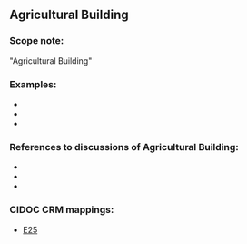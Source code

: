 
## Agricultural Building 

###  Scope note: 
"Agricultural Building" 

### Examples: 

* 
* 
* 

### References to discussions of Agricultural Building:

* 

* 

* 

### CIDOC CRM mappings: 

* [E25](http://www.cidoc-crm.org/Entity/e25-man-made-feature/version-6.2.2)

